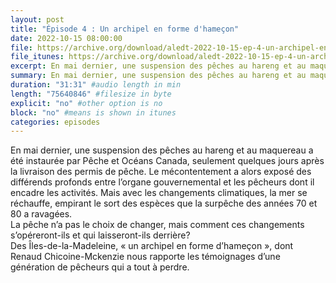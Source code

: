 ```yaml
---
layout: post
title: "Épisode 4 : Un archipel en forme d'hameçon"
date: 2022-10-15 08:00:00
file: https://archive.org/download/aledt-2022-10-15-ep-4-un-archipel-en-forme-dhamecon-podcast/ALEDT_2022-10-15_EP4-UnArchipelEnFormeDHame%C3%A7on_Podcast.mp3
file_itunes: https://archive.org/download/aledt-2022-10-15-ep-4-un-archipel-en-forme-dhamecon-podcast/ALEDT_2022-10-15_EP4-UnArchipelEnFormeDHame%C3%A7on_Podcast.mp3
excerpt: En mai dernier, une suspension des pêches au hareng et au maquereau a été instaurée par Pêche et Océans Canada, seulement quelques jours après la livraison des permis de pêche. Le mécontentement a alors exposé des différends profonds entre l’organe gouvernemental et les pêcheurs dont il encadre les activités. Mais avec les changements climatiques, la mer se réchauffe, empirant le sort des espèces que la surpêche des années 70 et 80 a ravagées. La pêche n’a pas le choix de changer, mais comment ces changements s’opéreront-ils et qui laisseront-ils derrière? Des Îles-de-la-Madeleine, « un archipel en forme d’hameçon », dont Renaud Chicoine-Mckenzie nous rapporte les témoignages d’une génération de pêcheurs qui a tout à perdre.
summary: En mai dernier, une suspension des pêches au hareng et au maquereau a été instaurée par Pêche et Océans Canada, seulement quelques jours après la livraison des permis de pêche. Le mécontentement a alors exposé des différends profonds entre l’organe gouvernemental et les pêcheurs dont il encadre les activités. Mais avec les changements climatiques, la mer se réchauffe, empirant le sort des espèces que la surpêche des années 70 et 80 a ravagées. La pêche n’a pas le choix de changer, mais comment ces changements s’opéreront-ils et qui laisseront-ils derrière? Des Îles-de-la-Madeleine, « un archipel en forme d’hameçon », dont Renaud Chicoine-Mckenzie nous rapporte les témoignages d’une génération de pêcheurs qui a tout à perdre.
duration: "31:31" #audio length in min
length: "75640846" #filesize in byte
explicit: "no" #other option is no
block: "no" #means is shown in itunes
categories: episodes
---
```


En mai dernier, une suspension des pêches au hareng et au maquereau a été instaurée par Pêche et Océans Canada, seulement quelques jours après la livraison des permis de pêche. Le mécontentement a alors exposé des différends profonds entre l’organe gouvernemental et les pêcheurs dont il encadre les activités. Mais avec les changements climatiques, la mer se réchauffe, empirant le sort des espèces que la surpêche des années 70 et 80 a ravagées.  
La pêche n’a pas le choix de changer, mais comment ces changements s’opéreront-ils et qui laisseront-ils derrière?  
Des Îles-de-la-Madeleine, « un archipel en forme d’hameçon », dont Renaud Chicoine-Mckenzie nous rapporte les témoignages d’une génération de pêcheurs qui a tout à perdre.
